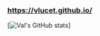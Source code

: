 
### https://vlucet.github.io/

[![Val's GitHub stats](https://github-readme-stats.vercel.app/api?username=vlucet&hide_rank=true)]
